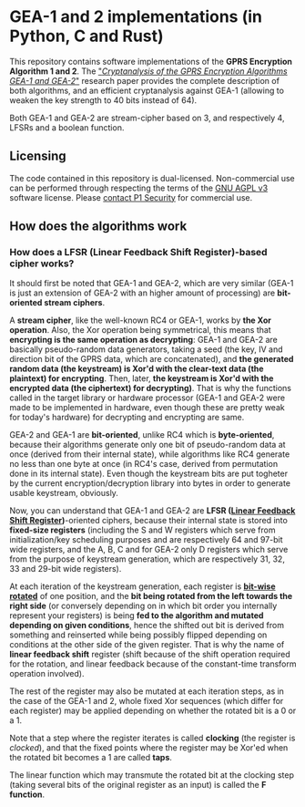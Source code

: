 # GEA-1 and 2 implementations (in Python, C and Rust)

This repository contains software implementations of the **GPRS Encryption 
Algorithm 1 and 2**. The ["*Cryptanalysis of the GPRS Encryption Algorithms GEA-1
and GEA-2*"](https://eprint.iacr.org/2021/819.pdf) research paper provides the
complete description of both algorithms, and an efficient cryptanalysis against 
GEA-1 (allowing to weaken the key strength to 40 bits instead of 64).

Both GEA-1 and GEA-2 are stream-cipher based on 3, and respectively 4, LFSRs and a boolean
function.

## Licensing

The code contained in this repository is dual-licensed. Non-commercial use can be performed through respecting the terms of the [GNU AGPL v3](https://www.gnu.org/licenses/agpl-3.0.txt) software license. Please [contact P1 Security](https://www.p1sec.com/corp/contact/) for commercial use.

## How does the algorithms work

### How does a LFSR (Linear Feedback Shift Register)-based cipher works?

It should first be noted that GEA-1 and GEA-2, which are very similar (GEA-1 is just an extension of GEA-2 with an higher amount of processing) are **bit-oriented stream ciphers**.

A **stream cipher**, like the well-known RC4 or GEA-1, works by **the Xor operation**. Also, the Xor operation being symmetrical, this means that **encrypting is the same operation as decrypting**: GEA-1 and GEA-2 are basically pseudo-random data generators, taking a seed (the key, IV and direction bit of the GPRS data, which are concatenated), and **the generated random data (the keystream) is Xor'd with the clear-text data (the plaintext) for encrypting**. Then, later, **the keystream is Xor'd with the encrypted data (the ciphertext) for decrypting)**. That is why the functions called in the target library or hardware processor (GEA-1 and GEA-2 were made to be implemented in hardware, even though these are pretty weak for today's hardware) for decrypting and encrypting are same.

GEA-2 and GEA-1 are **bit-oriented**, unlike RC4 which is **byte-oriented**, because their algorithms generate only one bit of pseudo-random data at once (derived from their internal state), while algorithms like RC4 generate no less than one byte at once (in RC4's case, derived from permutation done in its internal state). Even though the keystream bits are put togheter by the current encryption/decryption library into bytes in order to generate usable keystream, obviously.

Now, you can understand that GEA-1 and GEA-2 are **LFSR ([Linear Feedback Shift Register](https://en.wikipedia.org/wiki/Linear-feedback_shift_register))**-oriented ciphers, because their internal state is stored into **fixed-size registers** (including the S and W registers which serve from initialization/key scheduling purposes and are respectively 64 and 97-bit wide registers, and the A, B, C and for GEA-2 only D registers which serve from the purpose of keystream generation, which are respectively 31, 32, 33 and 29-bit wide registers).

At each iteration of the keystream generation, each register is **[bit-wise rotated](https://en.wikipedia.org/wiki/Circular_shift)** of one position, and the **bit being rotated from the left towards the right side** (or conversely depending on in which bit order you internally represent your registers) is being **fed to the algorithm and mutated depending on given conditions**, hence the shifted out bit is derived from something and reinserted while being possibly flipped depending on conditions at the other side of the given register. That is why the name of **linear feedback shift** register (shift because of the shift operation required for the rotation, and linear feedback because of the constant-time transform operation involved).

The rest of the register may also be mutated at each iteration steps, as in the case of the GEA-1 and 2, whole fixed Xor sequences (which differ for each register) may be applied depending on whether the rotated bit is a 0 or a 1.

Note that a step where the register iterates is called **clocking** (the register is *clocked*), and that the fixed points where the register may be Xor'ed when the rotated bit becomes a 1 are called **taps**.

The linear function which may transmute the rotated bit at the clocking step (taking several bits of the original register as an input) is called the **F function**.
